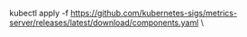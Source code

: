 kubectl apply -f https://github.com/kubernetes-sigs/metrics-server/releases/latest/download/components.yaml \
